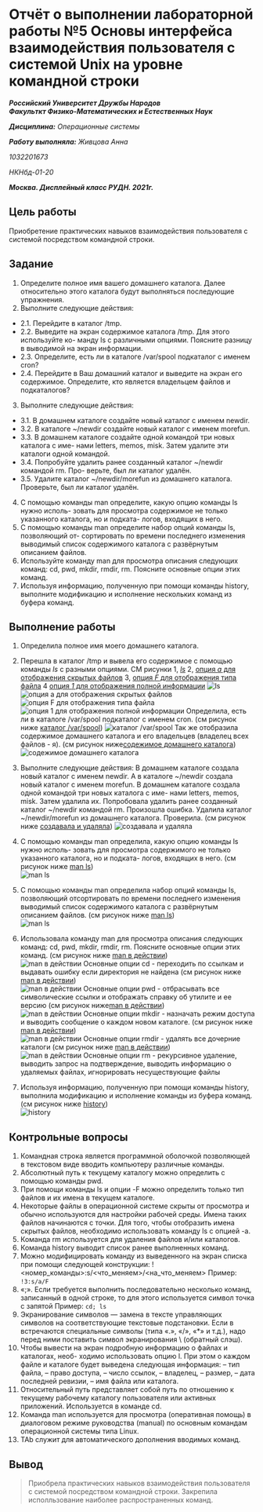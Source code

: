 # Отчёт о выполнении лабораторной работы №5 Основы интерфейса взаимодействия пользователя с системой Unix на уровне командной строки
***Российский Университет Дружбы Народов***  
***Факульткт Физико-Математических и Естественных Наук***  

 ***Дисциплина:*** *Операционные системы*  
 
 ***Работу выполняла:*** *Живцова Анна*  
 
 *1032201673*  
 
 *НКНбд-01-20*  
 
 ***Москва. Дисплейный класс РУДН. 2021г.***  
 
## Цель работы 
Приобретение практических навыков взаимодействия пользователя с системой
посредством командной строки.
## Задание 
1. Определите полное имя вашего домашнего каталога. Далее относительно этого
каталога будут выполняться последующие упражнения.
2. Выполните следующие действия:
- 2.1. Перейдите в каталог /tmp.
- 2.2. Выведите на экран содержимое каталога /tmp. Для этого используйте ко-
манду ls с различными опциями. Поясните разницу в выводимой на экран
информации.
- 2.3. Определите, есть ли в каталоге /var/spool подкаталог с именем cron?
- 2.4. Перейдите в Ваш домашний каталог и выведите на экран его содержимое.
Определите, кто является владельцем файлов и подкаталогов?
3. Выполните следующие действия:
- 3.1. В домашнем каталоге создайте новый каталог с именем newdir.
- 3.2. В каталоге ~/newdir создайте новый каталог с именем morefun.
- 3.3. В домашнем каталоге создайте одной командой три новых каталога с име-
нами letters, memos, misk. Затем удалите эти каталоги одной командой.
- 3.4. Попробуйте удалить ранее созданный каталог ~/newdir командой rm. Про-
верьте, был ли каталог удалён.
- 3.5. Удалите каталог ~/newdir/morefun из домашнего каталога. Проверьте,
был ли каталог удалён.
4. С помощью команды man определите, какую опцию команды ls нужно исполь-
зовать для просмотра содержимое не только указанного каталога, но и подката-
логов, входящих в него.
5. С помощью команды man определите набор опций команды ls, позволяющий от-
сортировать по времени последнего изменения выводимый список содержимого
каталога с развёрнутым описанием файлов.
6. Используйте команду man для просмотра описания следующих команд: cd, pwd,
mkdir, rmdir, rm. Поясните основные опции этих команд.
7. Используя информацию, полученную при помощи команды history, выполните
модификацию и исполнение нескольких команд из буфера команд.
## Выполнение работы
1.  Определила полное имя моего домашнего каталога.

2. Перешла в каталог /tmp и вывела его содержимое с помощью команды *ls* с разными опциями. СМ рисунки 1, [*ls*](lab05/1.png) 2, [опция *а* для отображения скрытых файлов](lab05/1.png) 3, [опция  *F* для отображения типа файла](lab05/2.png) 4 [опция *1* для отображения полной информации](lab05/3.png)
![*ls*](lab05/1.png)
![опция *а* для отображения скрытых файлов](lab05/1.png)
![опция  *F* для отображения типа файла](lab05/2.png)
![опция *1* для отображения полной информации](lab05/3.png)
Определила, есть ли в каталоге /var/spool подкаталог с именем cron. (см рисунок ниже [каталог /var/spool](lab05/4.png))
![каталог /var/spool](lab05/4.png)
Так же отобразила содержимое домашнего каталога и его владельцев (владелец всех файлов - я).  (см рисунок ниже[содежимое домашнего каталога](lab05/5.png))
![содежимое домашнего каталога](lab05/5.png)
3. Выполните следующие действия:
 В домашнем каталоге создала новый каталог с именем newdir. А в каталоге ~/newdir создала новый каталог с именем morefun.
 В домашнем каталоге создала одной командой три новых каталога с име-
нами letters, memos, misk. Затем удалила их.
Попробовала удалить ранее созданный каталог ~/newdir командой rm. Произошла ошибка. 
Удалила каталог ~/newdir/morefun из домашнего каталога. Проверила.  (см рисунок ниже [создавала и удаляла](lab05/6.png))
![создавала и удаляла](lab05/6.png)
4. С помощью команды man определила, какую опцию команды ls нужно исполь-
зовать для просмотра содержимого не только указанного каталога, но и подката-
логов, входящих в него. (см рисунок ниже [man ls](lab05/7.png))  
![man ls](lab05/7.png)
5. С помощью команды man определила набор опций команды ls, позволяющий отсортировать по 
времени последнего изменения выводимый список содержимого
каталога с развёрнутым описанием файлов. (см рисунок ниже [man ls](lab05/8.png))  
![man ls](lab05/8.png)
6. Использовала команду man для просмотра описания следующих команд: cd, pwd,
mkdir, rmdir, rm. Поясните основные опции этих команд. (см рисунок ниже [man в действии](lab05/9.png))  
![man в действии](lab05/9.png)
Основные опции cd - переходить по ссылкам и выдавать ошибку если директория не найдена (см рисунок ниже [man в действии](lab05/10.png))  
![man в действии](lab05/10.png)
Основные опции pwd - отбрасывать все символические ссылки и отображать справку об утилите и ее версию (см рисунок ниже[man в действии](lab05/11.png))  
![man в действии](lab05/11.png)
Основные опции mkdir - назначать режим доступа и выводить сообщение о каждом новом каталоге.  (см рисунок ниже [man в действии](lab05/12.png))  
![man в действии](lab05/12.png)
Основные опции rmdir - удалять все дочерние каталоги (см рисунок ниже [man в действии](lab05/13.png))  
![man в действии](lab05/13.png)
Основные опции rm - рекурсивное удаление, выводить запрос на подтверждение, выводить информацию о удаляемых файлах, игнорировать несуществующие файлы
7. Используя информацию, полученную при помощи команды history, выполнила
модификацию и исполнение команды из буфера команд. (см рисунок ниже [history](alab05/14.png))  
![history](lab05/14.png)
## Контрольные вопросы
1. Командная строка является программной оболочкой позволяющей в текстовом виде вводить компьютеру различные команды.
2. Aбсолютный путь к текущему каталогу можно определить с помощью команды pwd.
3. При помощи команды ls и опции -F можно определить только тип файлов и их имена в текущем каталоге.
4. Некоторые файлы в операционной системе скрыты от просмотра и обычно используются для настройки рабочей среды. Имена таких файлов начинаются с точки. Для того, чтобы отобразить имена скрытых файлов, необходимо использовать команду ls с опцией -a.
5. Команда rm используется для удаления файлов и/или каталогов.
6. Команда history выводит список ранее выполненных команд.
7. Можно модифицировать команду из выведенного на экран списка при помощи следующей конструкции:
!<номер_команды>:s/<что_меняем>/<на_что_меняем>
Пример:
```!3:s/a/F ```
8. «;». Если требуется выполнить последовательно несколько команд, записанный в одной строке, то для этого используется символ точка с запятой
Пример:
```cd; ls```
9. Экранирование символов — замена в тексте управляющих символов на соответствующие текстовые подстановки. Если в встречаются специальные символы (типа «.», «/», «*» и т.д.), надо перед ними поставить символ экранирования \ (обратный слэш).
10. Чтобы вывести на экран подробную информацию о файлах и каталогах, необ-
ходимо использовать опцию l. При этом о каждом файле и каталоге будет выведена следующая информация:
– тип файла,
– право доступа,
– число ссылок,
– владелец,
– размер,
– дата последней ревизии,
– имя файла или каталога.
11. Относительный путь представляет собой путь по отношению к текущему рабочему каталогу пользователя или активных приложений. Используется в команде cd. 
12. Команда man используется для просмотра (оперативная помощь) в диалоговом режиме руководства (manual) по основным командам операционной системы типа Linux.
13. TAb служит для автоматического дополнения вводимых команд.
 
## Вывод
> Приобрела практических навыков взаимодействия пользователя с системой
> посредством командной строки. Закрепила исполльзование наиболее распространенных команд.
